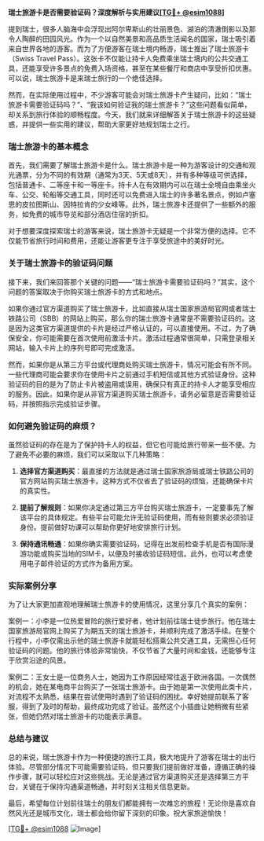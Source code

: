 **瑞士旅游卡是否需要验证码？深度解析与实用建议[[TG💪+ @esim1088](https://t.me/s/esim1088)]**

提到瑞士，很多人脑海中会浮现出阿尔卑斯山的壮丽景色、湖泊的清澈倒影以及那令人陶醉的田园风光。作为一个以自然美景和高品质生活闻名的国家，瑞士吸引着来自世界各地的游客。而为了方便游客在瑞士境内畅游，瑞士推出了瑞士旅游卡（Swiss Travel Pass）。这张卡不仅能让持卡人免费乘坐瑞士境内的公共交通工具，还能享受许多景点的免费入场资格，甚至在某些餐厅和商店中享受折扣优惠。可以说，瑞士旅游卡是来瑞士旅行的一个绝佳选择。

然而，在实际使用过程中，不少游客可能会对瑞士旅游卡产生疑问，比如：“瑞士旅游卡需要验证码吗？”、“我该如何验证我的瑞士旅游卡？”这些问题看似简单，却关系到旅行体验的顺畅程度。今天，我们就来详细解答关于瑞士旅游卡的这些疑惑，并提供一些实用的建议，帮助大家更好地规划瑞士之行。

### 瑞士旅游卡的基本概念

首先，我们需要了解瑞士旅游卡是什么。瑞士旅游卡是一种为游客设计的交通和观光通票，分为不同的有效期（通常为3天、5天或8天），并有多种等级可供选择，包括普通卡、二等座卡和一等座卡。持卡人在有效期内可以在瑞士全境自由乘坐火车、公交、轮船等交通工具，同时还可以免费进入瑞士的许多著名景点，例如卢塞恩的皮拉图斯山、因特拉肯的少女峰等。此外，瑞士旅游卡还提供了一些额外的服务，如免费的城市导览和部分酒店住宿的折扣。

对于想要深度探索瑞士的游客来说，瑞士旅游卡无疑是一个非常方便的选择。它不仅能节省旅行时间和费用，还能让游客更专注于享受旅途中的美好时光。

### 关于瑞士旅游卡的验证码问题

接下来，我们来回答那个关键的问题——“瑞士旅游卡需要验证码吗？”其实，这个问题的答案取决于你购买瑞士旅游卡的方式和地点。

如果你通过官方渠道购买了瑞士旅游卡，比如直接从瑞士国家旅游局官网或者瑞士铁路公司（SBB）的网站上购买，那么你的瑞士旅游卡通常是不需要验证码的。这是因为这类官方渠道提供的卡片是经过严格认证的，可以直接使用。不过，为了确保安全，你可能需要在首次使用前激活卡片。激活过程通常很简单，只需登录相关网站，输入卡片上的序列号即可完成激活。

然而，如果你是从第三方平台或代理商处购买瑞士旅游卡，情况可能会有所不同。一些代理商可能会要求你在使用卡片之前通过手机短信或其他方式验证身份。这种验证码的目的是为了防止卡片被盗用或误用，确保只有真正的持卡人才能享受相应的服务。因此，如果你是从非官方渠道购买瑞士旅游卡，请务必留意是否需要验证码，并按照指示完成验证步骤。

### 如何避免验证码的麻烦？

虽然验证码的存在是为了保护持卡人的权益，但它也可能给旅行带来一些不便。为了避免不必要的麻烦，我们可以采取以下几种策略：

1. **选择官方渠道购买**：最直接的方法就是通过瑞士国家旅游局或瑞士铁路公司的官方网站购买瑞士旅游卡。这种方式不仅省去了验证码的烦恼，还能确保卡片的真实性。
   
2. **提前了解规则**：如果你决定通过第三方平台购买瑞士旅游卡，一定要事先了解该平台的具体规定。有些平台可能允许无验证码使用，而有些则要求必须验证身份。提前做好功课可以帮助你更好地安排旅行计划。

3. **保持通讯畅通**：如果你确实需要验证码，记得在出发前检查手机是否有国际漫游功能或购买当地的SIM卡，以便及时接收验证码短信。此外，也可以考虑使用电子邮件验证的方式作为备用方案。

### 实际案例分享

为了让大家更加直观地理解瑞士旅游卡的使用情况，这里分享几个真实的案例：

案例一：小李是一位热爱冒险的旅行爱好者，他计划前往瑞士徒步旅行。他在瑞士国家旅游局官网上购买了为期五天的瑞士旅游卡，并顺利完成了激活手续。在整个行程中，小李仅需出示他的瑞士旅游卡就能轻松搭乘公共交通工具，无需担心任何验证码的问题。他的旅行体验非常愉快，不仅节省了大量时间和金钱，还能够专注于欣赏沿途的风景。

案例二：王女士是一位商务人士，她因为工作原因经常往返于欧洲各国。一次偶然的机会，她在某电商平台购买了一张瑞士旅游卡。由于她是第一次使用此类卡片，对流程不太熟悉，结果在尝试使用时遇到了验证码的困扰。幸好她提前联系了客服，得到了及时的帮助，最终成功完成了验证。虽然这个小插曲让她稍微有些紧张，但她仍然对瑞士旅游卡的功能表示满意。

### 总结与建议

总的来说，瑞士旅游卡作为一种便捷的旅行工具，极大地提升了游客在瑞士的出行体验。尽管部分情况下可能需要验证码，但只要我们提前做好准备，遵循正确的操作步骤，就可以轻松应对这些挑战。无论是通过官方渠道购买还是选择第三方平台，关键在于保持沟通渠道畅通，并时刻关注相关信息更新。

最后，希望每位计划前往瑞士的朋友们都能拥有一次难忘的旅程！无论你是喜欢自然风光还是城市文化，瑞士都会给你留下深刻的印象。祝大家旅途愉快！

[[TG💪+ @esim1088](https://t.me/s/esim1088) ![Image](https://i.postimg.cc/4NQfJmqS/Snipaste-2025-05-13-00-14-12.png)]
